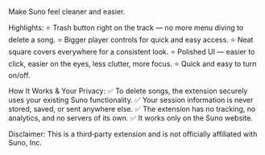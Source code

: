 Make Suno feel cleaner and easier.

Highlights:
⭐️ Trash button right on the track — no more menu diving to delete a song.
⭐️ Bigger player controls for quick and easy access.
⭐️ Neat square covers everywhere for a consistent look.
⭐️ Polished UI — easier to click, easier on the eyes, less clutter, more focus.
⭐️ Quick and easy to turn on/off.

How It Works & Your Privacy:
✅ To delete songs, the extension securely uses your existing Suno functionality.
✅ Your session information is never stored, saved, or sent anywhere else.
✅ The extension has no tracking, no analytics, and no servers of its own.
✅ It works only on the Suno website.

Disclaimer:
This is a third‑party extension and is not officially affiliated with Suno, Inc.